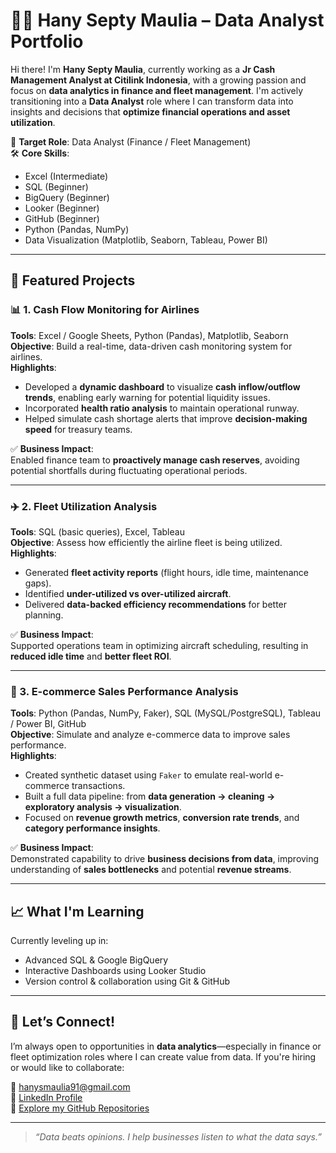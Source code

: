 # 👩‍💻 Hany Septy Maulia – Data Analyst Portfolio

Hi there! I'm **Hany Septy Maulia**, currently working as a **Jr Cash Management Analyst at Citilink Indonesia**, with a growing passion and focus on **data analytics in finance and fleet management**. I'm actively transitioning into a **Data Analyst** role where I can transform data into insights and decisions that **optimize financial operations and asset utilization**.
 
🎯 **Target Role**: Data Analyst (Finance / Fleet Management)  
🛠️ **Core Skills**:
- Excel (Intermediate)
- SQL (Beginner)
- BigQuery (Beginner)
- Looker (Beginner)
- GitHub (Beginner)
- Python (Pandas, NumPy)
- Data Visualization (Matplotlib, Seaborn, Tableau, Power BI)

---

## 🚀 Featured Projects

### 📊 1. Cash Flow Monitoring for Airlines
**Tools**: Excel / Google Sheets, Python (Pandas), Matplotlib, Seaborn  
**Objective**: Build a real-time, data-driven cash monitoring system for airlines.  
**Highlights**:
- Developed a **dynamic dashboard** to visualize **cash inflow/outflow trends**, enabling early warning for potential liquidity issues.
- Incorporated **health ratio analysis** to maintain operational runway.
- Helped simulate cash shortage alerts that improve **decision-making speed** for treasury teams.

✅ **Business Impact**:  
Enabled finance team to **proactively manage cash reserves**, avoiding potential shortfalls during fluctuating operational periods.

---

### ✈️ 2. Fleet Utilization Analysis
**Tools**: SQL (basic queries), Excel, Tableau  
**Objective**: Assess how efficiently the airline fleet is being utilized.  
**Highlights**:
- Generated **fleet activity reports** (flight hours, idle time, maintenance gaps).
- Identified **under-utilized vs over-utilized aircraft**.
- Delivered **data-backed efficiency recommendations** for better planning.

✅ **Business Impact**:  
Supported operations team in optimizing aircraft scheduling, resulting in **reduced idle time** and **better fleet ROI**.

---

### 🛒 3. E-commerce Sales Performance Analysis
**Tools**: Python (Pandas, NumPy, Faker), SQL (MySQL/PostgreSQL), Tableau / Power BI, GitHub  
**Objective**: Simulate and analyze e-commerce data to improve sales performance.  
**Highlights**:
- Created synthetic dataset using `Faker` to emulate real-world e-commerce transactions.
- Built a full data pipeline: from **data generation → cleaning → exploratory analysis → visualization**.
- Focused on **revenue growth metrics**, **conversion rate trends**, and **category performance insights**.

✅ **Business Impact**:  
Demonstrated capability to drive **business decisions from data**, improving understanding of **sales bottlenecks** and potential **revenue streams**.

---

## 📈 What I'm Learning

Currently leveling up in:
- Advanced SQL & Google BigQuery
- Interactive Dashboards using Looker Studio
- Version control & collaboration using Git & GitHub

---

## 🤝 Let’s Connect!

I’m always open to opportunities in **data analytics**—especially in finance or fleet optimization roles where I can create value from data. If you're hiring or would like to collaborate:

📩 hanysmaulia91@gmail.com  
🔗 [LinkedIn Profile](https://linkedin.com/in/hanysmaulia)  
📁 [Explore my GitHub Repositories](https://github.com/Hanysdata)

---

> *“Data beats opinions. I help businesses listen to what the data says.”*

